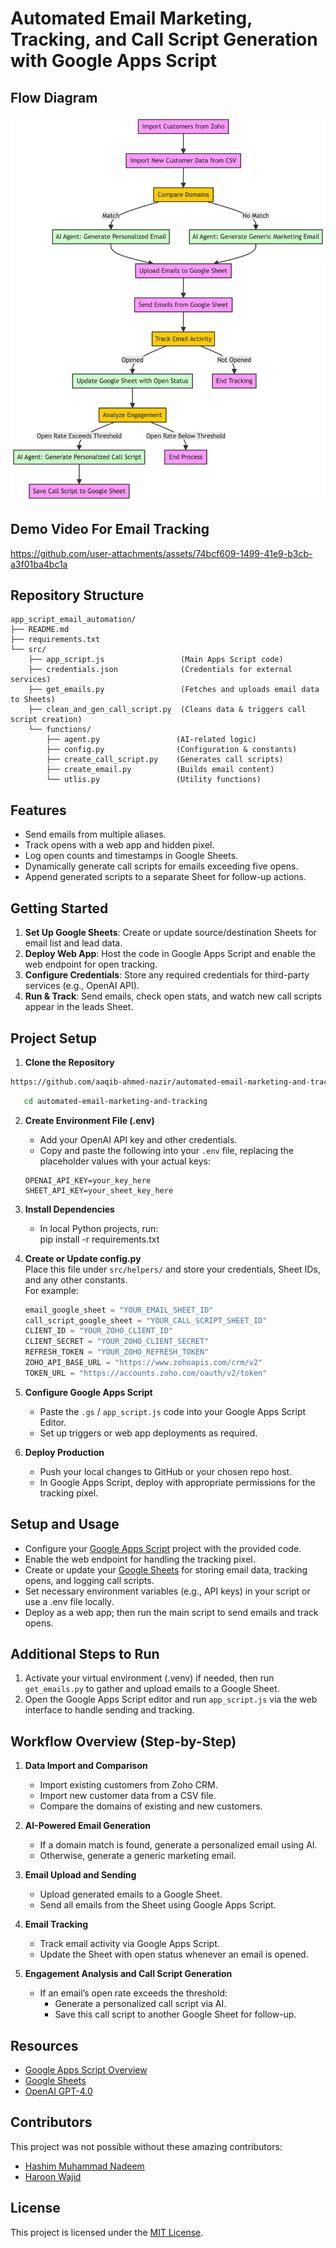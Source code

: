 # Automated Email Marketing, Tracking, and Call Script Generation with Google Apps Script

## Flow Diagram
![System Flow Diagram](docs/diagram.png)

## Demo Video For Email Tracking
https://github.com/user-attachments/assets/74bcf609-1499-41e9-b3cb-a3f01ba4bc1a

## Repository Structure
```text
app_script_email_automation/
├── README.md
├── requirements.txt
└── src/
    ├── app_script.js                 (Main Apps Script code)
    ├── credentials.json              (Credentials for external services)
    ├── get_emails.py                 (Fetches and uploads email data to Sheets)
    ├── clean_and_gen_call_script.py  (Cleans data & triggers call script creation)
    └── functions/
        ├── agent.py                 (AI-related logic)
        ├── config.py                (Configuration & constants)
        ├── create_call_script.py    (Generates call scripts)
        ├── create_email.py          (Builds email content)
        └── utlis.py                 (Utility functions)
```

## Features
- Send emails from multiple aliases.
- Track opens with a web app and hidden pixel.
- Log open counts and timestamps in Google Sheets.
- Dynamically generate call scripts for emails exceeding five opens.
- Append generated scripts to a separate Sheet for follow-up actions.

## Getting Started
1. **Set Up Google Sheets**: Create or update source/destination Sheets for email list and lead data.  
2. **Deploy Web App**: Host the code in Google Apps Script and enable the web endpoint for open tracking.  
3. **Configure Credentials**: Store any required credentials for third-party services (e.g., OpenAI API).  
4. **Run & Track**: Send emails, check open stats, and watch new call scripts appear in the leads Sheet.

## Project Setup
1. **Clone the Repository**  
``` bash
https://github.com/aaqib-ahmed-nazir/automated-email-marketing-and-tracking.git
```
``` bash
   cd automated-email-marketing-and-tracking
```
2. **Create Environment File (.env)**  
   - Add your OpenAI API key and other credentials.  
   - Copy and paste the following into your `.env` file, replacing the placeholder values with your actual keys:

   ```env
   OPENAI_API_KEY=your_key_here
   SHEET_API_KEY=your_sheet_key_here
   ```

3. **Install Dependencies**  
   - In local Python projects, run:  
     pip install -r requirements.txt  

4. **Create or Update config.py**  
   Place this file under `src/helpers/` and store your credentials, Sheet IDs, and any other constants.  
   For example:

   ```python
   email_google_sheet = "YOUR_EMAIL_SHEET_ID"
   call_script_google_sheet = "YOUR_CALL_SCRIPT_SHEET_ID"
   CLIENT_ID = "YOUR_ZOHO_CLIENT_ID"
   CLIENT_SECRET = "YOUR_ZOHO_CLIENT_SECRET"
   REFRESH_TOKEN = "YOUR_ZOHO_REFRESH_TOKEN"
   ZOHO_API_BASE_URL = "https://www.zohoapis.com/crm/v2"
   TOKEN_URL = "https://accounts.zoho.com/oauth/v2/token"
   ```

5. **Configure Google Apps Script**  
   - Paste the `.gs` / `app_script.js` code into your Google Apps Script Editor.  
   - Set up triggers or web app deployments as required.

6. **Deploy Production**  
   - Push your local changes to GitHub or your chosen repo host.  
   - In Google Apps Script, deploy with appropriate permissions for the tracking pixel.

## Setup and Usage
- Configure your [Google Apps Script](https://developers.google.com/apps-script) project with the provided code.
- Enable the web endpoint for handling the tracking pixel.
- Create or update your [Google Sheets](https://www.google.com/sheets/about/) for storing email data, tracking opens, and logging call scripts.
- Set necessary environment variables (e.g., API keys) in your script or use a .env file locally.
- Deploy as a web app; then run the main script to send emails and track opens.

## Additional Steps to Run
1. Activate your virtual environment (.venv) if needed, then run `get_emails.py` to gather and upload emails to a Google Sheet.
2. Open the Google Apps Script editor and run `app_script.js` via the web interface to handle sending and tracking.

## Workflow Overview (Step-by-Step)
1. **Data Import and Comparison**  
   - Import existing customers from Zoho CRM.  
   - Import new customer data from a CSV file.  
   - Compare the domains of existing and new customers.

2. **AI-Powered Email Generation**  
   - If a domain match is found, generate a personalized email using AI.  
   - Otherwise, generate a generic marketing email.

3. **Email Upload and Sending**  
   - Upload generated emails to a Google Sheet.  
   - Send all emails from the Sheet using Google Apps Script.

4. **Email Tracking**  
   - Track email activity via Google Apps Script.  
   - Update the Sheet with open status whenever an email is opened.

5. **Engagement Analysis and Call Script Generation**  
   - If an email’s open rate exceeds the threshold:  
     - Generate a personalized call script via AI.  
     - Save this call script to another Google Sheet for follow-up.

## Resources
- [Google Apps Script Overview](https://developers.google.com/apps-script)
- [Google Sheets](https://www.google.com/sheets/about/)
- [OpenAI GPT-4.0](https://openai.com/product/gpt-4)

## Contributors
This project was not possible without these amazing contributors:
- [Hashim Muhammad Nadeem](https://github.com/hash2004)
- [Haroon Wajid](https://github.com/haroonwajid)

## License
This project is licensed under the [MIT License](https://opensource.org/licenses/MIT).
